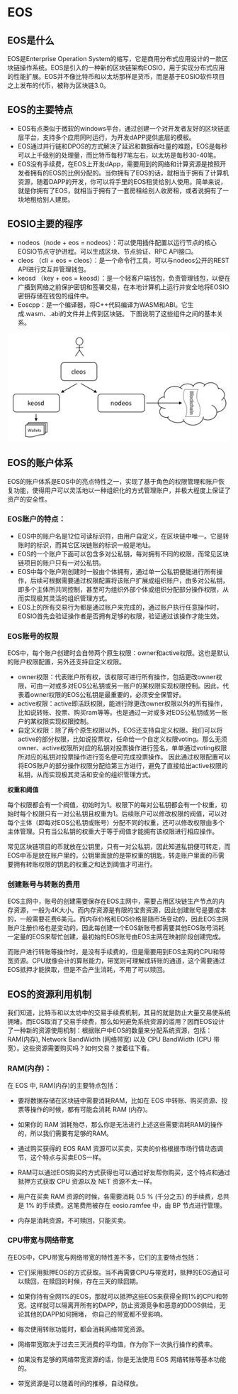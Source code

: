 # EOS
## EOS是什么
EOS是Enterprise Operation System的缩写，它是商用分布式应用设计的一款区块链操作系统。EOS是引入的一种新的区块链架构EOSIO，用于实现分布式应用的性能扩展。EOS并不像比特币和以太坊那样是货币，而是基于EOSIO软件项目之上发布的代币，被称为区块链3.0。

## EOS的主要特点
- EOS有点类似于微软的windows平台，通过创建一个对开发者友好的区块链底层平台，支持多个应用同时运行，为开发dAPP提供底层的模板。
- EOS通过并行链和DPOS的方式解决了延迟和数据吞吐量的难题，EOS是每秒可以上千级别的处理量，而比特币每秒7笔左右，以太坊是每秒30-40笔。
- EOS没有手续费，在EOS上开发dApp，需要用到的网络和计算资源是按照开发者拥有的EOS的比例分配的。当你拥有了EOS的话，就相当于拥有了计算机资源，随着DAPP的开发，你可以将手里的EOS租赁给别人使用。简单来说，就是你拥有了EOS，就相当于拥有了一套房租给别人收房租，或者说拥有了一块地租给别人建房。
## EOSIO主要的程序
* nodeos（node + eos = nodeos）：可以使用插件配置以运行节点的核心EOSIO节点守护进程。可以生成区块、节点验证、RPC API接口。
* cleos （cli + eos = cleos）：是一个命令行工具，可以与nodeos公开的REST API进行交互并管理钱包。
* keosd （key + eos = keosd）：是一个轻客户端钱包，负责管理钱包，以便在广播到网络之前保护密钥和签署交易，在本地计算机上运行并安全地将EOSIO密钥存储在钱包的组件中。
* Eoscpp：是一个编译器，将C++代码编译为WASM和ABI。它生成.wasm、.abi的文件并上传到区块链。
下图说明了这些组件之间的基本关系。

![](./imgs/eos.png)

## EOS的账户体系
EOS的账户体系是EOS中的亮点特性之一，实现了基于角色的权限管理和账户恢复功能，使得用户可以灵活地以一种组织化的方式管理账户，并极大程度上保证了资产的安全性。

### EOS账户的特点：

- EOS中的账户名是12位可读标识符，由用户自定义，在区块链中唯一。它是转账时的标识，而其它区块链账的标识一般是地址。
- EOS的一个账户下面可以包含多对公私钥，每对拥有不同的权限，而常见区块链项目的账户只有一对公私钥。
- EOS中每个账户刚创建时一般由个体拥有，通过单一公私钥便能进行所有操作，后续可根据需要通过权限配置将该账户扩展成组织账户，由多对公私钥，即多个主体所共同控制，甚至可为组织外部个体或组织分配部分操作权限，从而实现极其灵活的组织管理方式。
- EOS上的所有交易行为都是通过账户来完成的，通过账户执行任意操作时，EOSIO首先会验证操作者是否拥有足够的权限，验证通过该操作才能生效。
### EOS账号的权限
EOS中，每个账户创建时会自带两个原生权限：owner和active权限。这也是默认的账户权限配置，另外还支持自定义权限。

- owner权限：代表账户所有权，该权限可进行所有操作，包括更改owner权限，可由一对或多对EOS公私钥或另一账户的某权限实现权限控制。因此，代表着owner权限的EOS公私钥是最重要的，必须安全保管好。
- active权限：active即活跃权限，能进行除更改owner权限以外的所有操作，比如说转账、投票、购买ram等等。也是通过一对或多对EOS公私钥或另一账户的某权限实现权限控制。
- 自定义权限：除了两个原生权限以外，EOS还支持自定义权限。我们可以将active的部分权限，比如说投票权，任命给一个自定义权限voting。那么无须owner、active权限所对应的私钥对投票操作进行签名，单单通过voting权限所对应的私钥对投票操作进行签名便可完成投票操作。
因此通过权限配置可以将EOS账户的部分操作权限分配给第三方进行，避免了直接给出active权限的私钥，从而实现极其灵活和安全的组织管理方式。

**权重和阈值**

每个权限都会有一个阀值，初始时为1。权限下的每对公私钥都会有一个权重，初始时每个权限只有一对公私钥且权重为1。后续账户可以修改权限的阀值，可以对每个主体（即每对EOS公私钥或账号）分配不同的权重，还可以修改权限由多个主体管理。只有当公私钥的权重大于等于阀值才能拥有该权限进行相应操作。

常见区块链项目的币就放在公钥里，只有一对公私钥，因此知道私钥便可转走，而EOS中币是放在账户里的，公钥里面放的是带权重的钥匙，转走账户里面的币需要拥有转账权限的钥匙的权重之和达到阈值才可进行。

### 创建账号与转账的费用

EOS主网中，账号的创建需要保存在EOS主网中，需要占用区块链生产节点的内存资源，一般为4K大小。而内存资源是有限的宝贵资源，因此创建账号是要成本的，一般需要花费6美元。而内存价格和EOS价格是随市场变动的，因此EOS主网账户注册价格也是变动的。因此每创建一个EOS新账号都需要其他EOS账号消耗一定量的EOS来帮忙创建，最初始的EOS账号由EOS主网在映射阶段创建完成。

而账户进行转账等操作时，是没有手续费的，但是需要用到EOS主网的CPU和带宽资源。CPU就像会计的算账能力，带宽则可理解成转账的通道，这个需要通过EOS抵押才能换取，但是不会产生消耗，不用了可以赎回。

## EOS的资源利用机制
我们知道，比特币和以太坊中的交易手续费机制，其目的就是防止大量交易使系统拥堵。而EOS取消了交易手续费，那么如何避免系统资源的滥用？因而EOS设计了一种新的资源使用机制：根据账户中EOS的数量来分配系统资源，包括：RAM(内存), Network BandWidth (网络带宽) 以及 CPU BandWidth (CPU 带宽）。这些资源需要购买吗？如何交易？接着往下看。

### RAM(内存)：
在 EOS 中, RAM(内存)的主要特点包括：

- 要将数据存储在区块链中需要消耗RAM，比如在 EOS 中转账、购买资源、投票等操作的时候，都有可能会消耗 RAM (内存)。

- 如果你的 RAM 消耗殆尽，那么你是无法进行上述这些需要消耗RAM的操作的，所以我们需要有足够的RAM。

- 通过购买获得的 EOS RAM 资源可以买卖，买卖的价格根据市场行情动态调节，这个特点与买卖EOS一样。

- RAM可以通过EOS购买的方式获得也可以通过好友帮你购买，这个特点和通过抵押方式获取 CPU 资源以及 NET 资源不太一样。

- 用户在买卖 RAM 资源的时候，各需要消耗 0.5 % (千分之五) 的手续费，总共是 1% 的手续费。这笔费用被存在 eosio.ramfee 中，由 BP 节点进行管理。

- 内存是消耗资源，不可赎回，只能买卖。

### CPU带宽与网络带宽
在EOS中，CPU带宽与网络带宽的特性差不多，它们的主要特点包括：

- 它们采用抵押EOS的方式获取。当不再需要CPU与带宽时，抵押的EOS通证可以赎回，在赎回的时候，存在三天的赎回期。

- 如果你持有全网1%的EOS，那就可以抵押这些EOS来获得全网1%的CPU和带宽。这样就可以隔离开所有的DAPP，防止资源竞争和恶意的DDOS供给，无论其他的DAPP如何拥堵， 你自己的带宽都不受影响。

- 每次使用转账功能时，都会消耗网络带宽资源。

- 网络带宽取决于过去三天消费的平均值，作为你下一次执行操作的费率。

- 如果没有足够的网络带宽资源的话，你是无法使用 EOS 网络转账等基本功能的。

- 带宽资源是可以随着时间的推移，自动释放。
